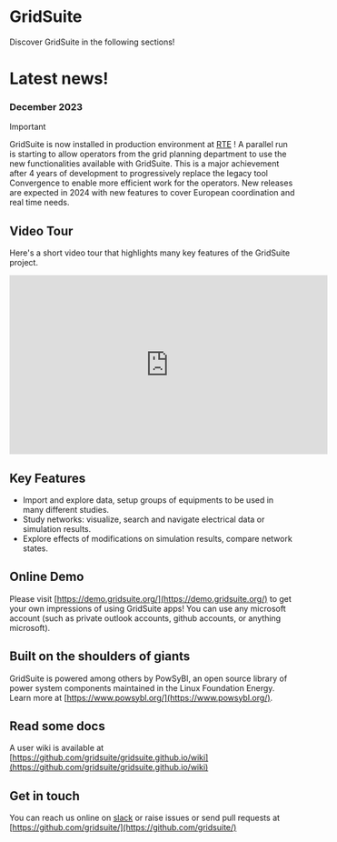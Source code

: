 # GridSuite
Discover GridSuite in the following sections!

# Latest news!

### December 2023
> [!IMPORTANT]
> GridSuite is now installed in production environment at [RTE](https://www.rte-france.com/) !
> A parallel run is starting to allow operators from the grid planning department to use the new functionalities available with GridSuite.
> This is a major achievement after 4 years of development to progressively replace the legacy tool Convergence to enable more efficient work for the operators.
> New releases are expected in 2024 with new features to cover European coordination and real time needs.

## Video Tour
Here's a short video tour that highlights many key features of the GridSuite project.
<iframe width="560" height="315" src="https://www.youtube.com/embed/1AmiEldTtqw" title="YouTube video player" frameborder="0" allow="accelerometer; autoplay; clipboard-write; encrypted-media; gyroscope; picture-in-picture; web-share" allowfullscreen></iframe>

## Key Features
* Import and explore data, setup groups of equipments to be used in many different studies.
* Study networks: visualize, search and navigate electrical data or simulation results.
* Explore effects of modifications on simulation results, compare network states.

## Online Demo
Please visit [https://demo.gridsuite.org/](https://demo.gridsuite.org/) to get your own impressions of using GridSuite apps! You can use any microsoft account (such as private outlook accounts, github accounts, or anything microsoft).

## Built on the shoulders of giants
GridSuite is powered among others by PowSyBl, an open source library of power system components maintained in the Linux Foundation Energy. Learn more at [https://www.powsybl.org/](https://www.powsybl.org/).

## Read some docs
A user wiki is available at [https://github.com/gridsuite/gridsuite.github.io/wiki](https://github.com/gridsuite/gridsuite.github.io/wiki)

## Get in touch
You can reach us online on [slack](https://join.slack.com/t/gridsuite/shared_invite/zt-1s1tna0te-W~lJ6Jt7u4eJEh12kUY~Ew) or raise issues or send pull requests at [https://github.com/gridsuite/](https://github.com/gridsuite/)
